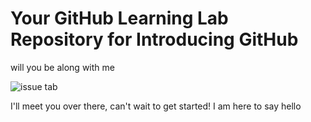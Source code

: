# Your GitHub Learning Lab Repository for Introducing GitHub

will you be along with me

![issue tab](https://lab.github.com/public/images/issue_tab.png)

I'll meet you over there, can't wait to get started!
I am here to say hello

